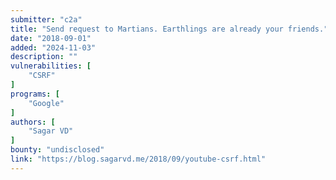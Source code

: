 ```yaml
---
submitter: "c2a"
title: "Send request to Martians. Earthlings are already your friends."
date: "2018-09-01"
added: "2024-11-03"
description: ""
vulnerabilities: [
    "CSRF"
]
programs: [
    "Google"
]
authors: [
    "Sagar VD"
]
bounty: "undisclosed"
link: "https://blog.sagarvd.me/2018/09/youtube-csrf.html"
---
```




